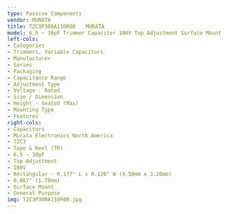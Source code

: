 ```yaml
---
type: Passive Components
vendor: MURATA
title: TZC3P300A110R00　　MURATA
model: 6.5 ~ 30pF Trimmer Capacitor 100V Top Adjustment Surface Mount
left-cols:
- Categories
- Trimmers, Variable Capacitors
- Manufacturer
- Series
- Packaging 
- Capacitance Range
- Adjustment Type
- Voltage - Rated
- Size / Dimension
- Height - Seated (Max)
- Mounting Type
- Features
right-cols:
- Capacitors
- Murata Electronics North America
- TZC3
- Tape & Reel (TR) 
- 6.5 ~ 30pF
- Top Adjustment
- 100V
- Rectangular - 0.177" L x 0.126" W (4.50mm x 3.20mm)
- 0.067" (1.70mm)
- Surface Mount
- General Purpose
img: TZC3P300A110R00.jpg
---
```

